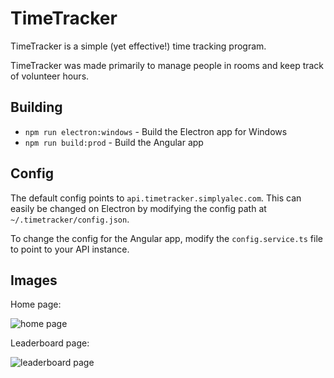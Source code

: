 # TimeTracker
TimeTracker is a simple (yet effective!) time tracking program.

TimeTracker was made primarily to manage people in rooms and keep track of volunteer hours.

## Building
- `npm run electron:windows` - Build the Electron app for Windows
- `npm run build:prod` - Build the Angular app

## Config
The default config points to `api.timetracker.simplyalec.com`. This can easily be changed on Electron by modifying the config path at `~/.timetracker/config.json`.

To change the config for the Angular app, modify the `config.service.ts` file to point to your API instance.

## Images
Home page:

![home page](https://i.imgur.com/4Jh1Z5p.png "Home page")

Leaderboard page:

![leaderboard page](https://i.imgur.com/9bKEysB.png "Leaderboard page")
